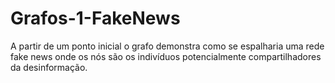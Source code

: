 # Grafos-1-FakeNews
A partir de um ponto inicial o grafo demonstra como se espalharia uma rede fake news onde os nós são os indivíduos potencialmente compartilhadores da desinformação.
